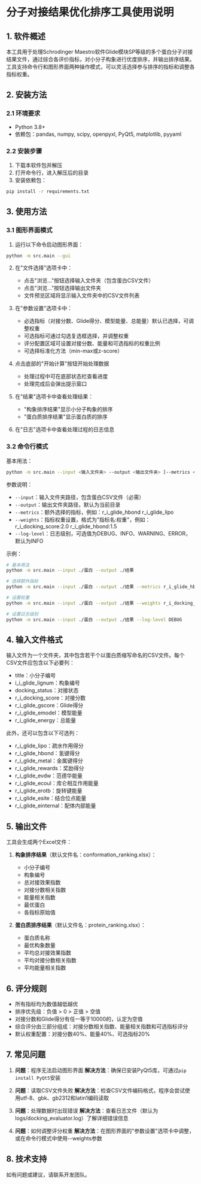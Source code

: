 # 分子对接结果优化排序工具使用说明

## 1. 软件概述

本工具用于处理Schrodinger Maestro软件Glide模块SP等级的多个蛋白分子对接结果文件，通过综合各评价指标，对小分子构象进行优度排序，并输出排序结果。工具支持命令行和图形界面两种操作模式，可以灵活选择参与排序的指标和调整各指标权重。

## 2. 安装方法

### 2.1 环境要求

- Python 3.8+
- 依赖包：pandas, numpy, scipy, openpyxl, PyQt5, matplotlib, pyyaml

### 2.2 安装步骤

1. 下载本软件包并解压
2. 打开命令行，进入解压后的目录
3. 安装依赖包：

```bash
pip install -r requirements.txt
```

## 3. 使用方法

### 3.1 图形界面模式

1. 运行以下命令启动图形界面：

```bash
python -m src.main --gui
```

2. 在"文件选择"选项卡中：
   - 点击"浏览..."按钮选择输入文件夹（包含蛋白CSV文件）
   - 点击"浏览..."按钮选择输出文件夹
   - 文件预览区域将显示输入文件夹中的CSV文件列表

3. 在"参数设置"选项卡中：
   - 必选指标（对接分数、Glide得分、模型能量、总能量）默认已选择，可调整权重
   - 可选指标可通过勾选复选框选择，并调整权重
   - 评分配置区域可设置对接分数、能量和可选指标的权重比例
   - 可选择标准化方法（min-max或z-score）

4. 点击底部的"开始计算"按钮开始处理数据
   - 处理过程中可在底部状态栏查看进度
   - 处理完成后会弹出提示窗口

5. 在"结果"选项卡中查看处理结果：
   - "构象排序结果"显示小分子构象的排序
   - "蛋白质排序结果"显示蛋白质的排序

6. 在"日志"选项卡中查看处理过程的日志信息

### 3.2 命令行模式

基本用法：

```bash
python -m src.main --input <输入文件夹> --output <输出文件夹> [--metrics <可选指标列表>] [--weights <权重设置>] [--log-level <日志级别>]
```

参数说明：

- `--input`：输入文件夹路径，包含蛋白CSV文件（必需）
- `--output`：输出文件夹路径，默认为当前目录
- `--metrics`：额外选择的指标，例如：r_i_glide_hbond r_i_glide_lipo
- `--weights`：指标权重设置，格式为"指标名:权重"，例如：r_i_docking_score:2.0 r_i_glide_hbond:1.5
- `--log-level`：日志级别，可选值为DEBUG、INFO、WARNING、ERROR，默认为INFO

示例：

```bash
# 基本用法
python -m src.main --input ./蛋白 --output ./结果

# 选择额外指标
python -m src.main --input ./蛋白 --output ./结果 --metrics r_i_glide_hbond r_i_glide_lipo

# 设置权重
python -m src.main --input ./蛋白 --output ./结果 --weights r_i_docking_score:2.0 r_i_glide_gscore:1.5

# 设置日志级别
python -m src.main --input ./蛋白 --output ./结果 --log-level DEBUG
```

## 4. 输入文件格式

输入文件为一个文件夹，其中包含若干个以蛋白质缩写命名的CSV文件。每个CSV文件应包含以下必要列：

- title：小分子编号
- i_i_glide_lignum：构象编号
- docking_status：对接状态
- r_i_docking_score：对接分数
- r_i_glide_gscore：Glide得分
- r_i_glide_emodel：模型能量
- r_i_glide_energy：总能量

此外，还可以包含以下可选列：

- r_i_glide_lipo：疏水作用得分
- r_i_glide_hbond：氢键得分
- r_i_glide_metal：金属键得分
- r_i_glide_rewards：奖励得分
- r_i_glide_evdw：范德华能量
- r_i_glide_ecoul：库仑相互作用能量
- r_i_glide_erotb：旋转键能量
- r_i_glide_esite：结合位点能量
- r_i_glide_einternal：配体内部能量

## 5. 输出文件

工具会生成两个Excel文件：

1. **构象排序结果**（默认文件名：conformation_ranking.xlsx）：
   - 小分子编号
   - 构象编号
   - 总对接效果指数
   - 对接分数相关指数
   - 能量相关指数
   - 最优蛋白
   - 各指标原始值

2. **蛋白质排序结果**（默认文件名：protein_ranking.xlsx）：
   - 蛋白质名称
   - 最优构象数量
   - 平均总对接效果指数
   - 平均对接分数相关指数
   - 平均能量相关指数

## 6. 评分规则

- 所有指标均为数值越低越优
- 排序优先级：负值 > 0 > 正值 > 空值
- 对接分数和Glide得分有任一等于10000的，认定为空值
- 综合评分由三部分组成：对接分数相关指数、能量相关指数和可选指标评分
- 默认权重配置：对接分数40%、能量40%、可选指标20%

## 7. 常见问题

1. **问题**：程序无法启动图形界面
   **解决方法**：确保已安装PyQt5库，可通过`pip install PyQt5`安装

2. **问题**：读取CSV文件失败
   **解决方法**：检查CSV文件编码格式，程序会尝试使用utf-8、gbk、gb2312和latin1编码读取

3. **问题**：处理数据时出现错误
   **解决方法**：查看日志文件（默认为logs/docking_evaluator.log）了解详细错误信息

4. **问题**：如何调整评分权重
   **解决方法**：在图形界面的"参数设置"选项卡中调整，或在命令行模式中使用--weights参数

## 8. 技术支持

如有问题或建议，请联系开发团队。 
